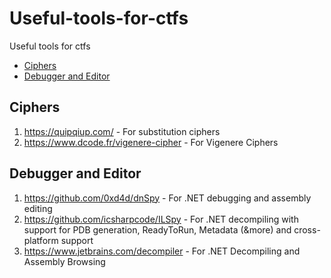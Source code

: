 # Useful-tools-for-ctfs
Useful tools for ctfs

- [Ciphers](#ciphers)
- [Debugger and Editor](#debugger-and-editor)

## Ciphers
1. https://quipqiup.com/                    - For substitution ciphers
2. https://www.dcode.fr/vigenere-cipher     - For Vigenere Ciphers

## Debugger and Editor
1. https://github.com/0xd4d/dnSpy           - For .NET debugging and assembly editing
2. https://github.com/icsharpcode/ILSpy     - For .NET decompiling with support for PDB generation, ReadyToRun, Metadata (&more) and cross-platform support
3. https://www.jetbrains.com/decompiler     - For .NET Decompiling and Assembly Browsing
